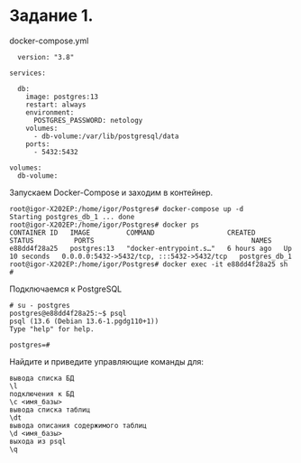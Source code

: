 Задание 1.
====

docker-compose.yml

      version: "3.8"

    services:

      db:
        image: postgres:13
        restart: always
        environment:
          POSTGRES_PASSWORD: netology
        volumes:
          - db-volume:/var/lib/postgresql/data
        ports:
          - 5432:5432

    volumes:
      db-volume:

Запускаем Docker-Compose и заходим в контейнер.

    root@igor-X202EP:/home/igor/Postgres# docker-compose up -d
    Starting postgres_db_1 ... done
    root@igor-X202EP:/home/igor/Postgres# docker ps
    CONTAINER ID   IMAGE         COMMAND                  CREATED       STATUS          PORTS                                       NAMES
    e88dd4f28a25   postgres:13   "docker-entrypoint.s…"   6 hours ago   Up 10 seconds   0.0.0.0:5432->5432/tcp, :::5432->5432/tcp   postgres_db_1
    root@igor-X202EP:/home/igor/Postgres# docker exec -it e88dd4f28a25 sh
    # 

Подключаемся к PostgreSQL

    # su - postgres
    postgres@e88dd4f28a25:~$ psql
    psql (13.6 (Debian 13.6-1.pgdg110+1))
    Type "help" for help.

    postgres=# 

Найдите и приведите управляющие команды для:


    вывода списка БД
    \l
    подключения к БД
    \c <имя_базы>
    вывода списка таблиц
    \dt
    вывода описания содержимого таблиц
    \d <имя_базы>
    выхода из psql
    \q

